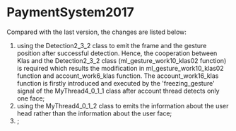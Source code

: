 # PaymentSystem2017
Compared with the last version, the changes are listed below:
1. using the Detection2_3_2 class to emit the frame and the gesture position after successful detection. Hence, the cooperation between Klas and the Detection2_3_2 class (ml_gesture_work10_klas02 function) is required which results the modification in ml_gesture_work10_klas02 function and account_work6_klas function. The account_work16_klas function is firstly introduced and executed by the 'freezing_gesture' signal of the MyThread4_0_1_1 class after account thread detects only one face;
2. using the MyThread4_0_1_2 class to emits the information about the user head rather than the information about the user face;
3. ;
